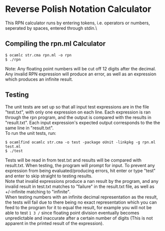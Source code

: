 # Reverse Polish Notation Calculator #
This RPN calculator runs by entering tokens, i.e. operators or numbers, seperated by spaces, entered through stdin.\
## Compiling the rpn.ml Calculator ##
```console
$ ocamlc str.cma rpn.ml -o rpn
$ ./rpn
```
Note: Any floating point numbers will be cut off 12 digits after the decimal.\
Any invalid RPN expression will produce an error, as well as an expression which produces an infinite result.
## Testing ##
The unit tests are set up so that all input test expressions are in the file "test.txt", with only one expression on each line. Each expression is ran through the rpn program, and the output is compared with the results in "result.txt". Each input expression's expected output corresponds to the the same line in "result.txt".\
To run the unit tests, run:
```console
$ ocamlfind ocamlc str.cma -o test -package oUnit -linkpkg -g rpn.ml test.ml
$ ./test
```
Tests will be read in from test.txt and results will be compared with result.txt.
When testing, the program will prompt for input. To prevent any expression from being evaluated/producing errors, hit enter or type "test" and enter to skip straight to testing results.\
Note that invalid expressions produce a nan result by the program, and any invalid result in test.txt matches to "failure" in the result.txt file, as well as +/-infinite matching to "infinite".\
When testing numbers with an infinite decimal representation as the result, the tests will fail due to there being no exact representation which you can feed to the program for it to equal the result, for example you will not be able to test `1 3 /`
since floating point division eventually becomes unpredictable and inaccurate after a certain number of digits (This is not apparent in the printed result of the expression).